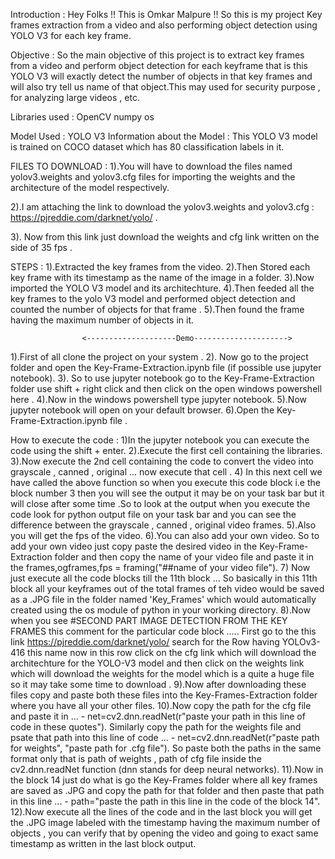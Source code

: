Introduction : Hey Folks !! This is Omkar Malpure !!
So this is my project Key frames extraction from a video and also performing object detection using YOLO V3 for each key frame.

Objective :  So the main objective of this project is to extract key frames from a video and perform object detection for each keyframe that is this YOLO V3 will exactly detect the number of objects in that key frames and will also try tell us name of that object.This may used for security purpose , for analyzing large videos , etc.

Libraries used : OpenCV
                 numpy
                 os

Model Used : YOLO V3 
Information about the Model : This YOLO V3 model is trained on COCO dataset which has 80 classification labels in it.

FILES TO DOWNLOAD : 
1).You will have to download the files named yolov3.weights and yolov3.cfg files for importing the weights and the architecture of the model respectively.

2).I am attaching the link to download the yolov3.weights and yolov3.cfg  : https://pjreddie.com/darknet/yolo/ .

3). Now from this link just download the weights and cfg link written on the side of 35 fps .

STEPS : 
1).Extracted the key frames from the video.
2).Then Stored each key frame with its timestamp as the name of the image in a folder.
3).Now imported the YOLO V3 model and its architechture.
4).Then feeded all the key frames to the yolo V3 model and performed object detection and counted the number of objects for that frame .
5).Then found the frame having the maximum number of objects in it.

                    <--------------------Demo--------------------->
1).First of all clone the project on your system .
2). Now go to the project folder and open the Key-Frame-Extraction.ipynb file (if possible use jupyter notebook).
3). So to use jupyter notebook go to the Key-Frame-Extraction folder use shift + right click and then click on the open windows powershell here .
4).Now in the windows powershell type jupyter notebook.
5).Now jupyter notebook will open on your default browser.
6).Open the Key-Frame-Extraction.ipynb file .

How to execute the code : 
1)In the jupyter notebook you can execute the code using the shift + enter.
2).Execute the first cell containing the libraries.
3).Now execute the 2nd cell containing the code to convert the video into grayscale , canned , original ... now execute that cell .
4) In this next cell we have called the above function so when you execute this code block i.e the block number 3 then you will see the output it may be on your task bar but it will close after some time .So to look at the output when you execute the code look for python output file on your task bar and you can see the difference between the grayscale , canned , original video frames.
5).Also you will get the fps of the video.
6).You can also add your own video. So to add your own video just copy paste the desired video in the Key-Frame-Extraction folder and then copy the name of your video file and paste it in the frames,ogframes,fps = framing("##name of your video file").
7) Now just execute all the code blocks till the 11th block ... So basically in this 11th block all your keyframes out of the total frames of teh video would be saved as a .JPG file in the folder named 'Key_Frames' which would automatically created using the os module of python in your working directory.
8).Now when you see #SECOND PART IMAGE DETECTION FROM THE KEY FRAMES this comment for the particular code block ..... First go to the this link https://pjreddie.com/darknet/yolo/ search for the Row having YOLOv3-416 this name now in this row click on the cfg link which will download the architechture for the YOLO-V3 model and then click on the weights link which will download the weights for the model which is a quite a huge file so it may take some time to download .
9).Now after downloading these files copy and paste both these files into the Key-Frames-Extraction folder where you have all your other files.
10).Now copy the path for the cfg file and paste it in ... - net=cv2.dnn.readNet(r"paste your path in this line of code in these quotes"). Similarly copy the path for the weights file and psate that path into this line of code ... - 
net=cv2.dnn.readNet(r"paste path for weights", "paste path for .cfg file"). So paste both the paths in the same format only that is path of weights , path of cfg file inside the cv2.dnn.readNet function (dnn stands for deep neural networks).
11).Now in the block 14 just do what is go the Key-Frames folder where all key frames are saved as .JPG and copy the path for that folder and then paste that path in this line ... - path="paste the path in this line in the code of the block 14".
12).Now execute all the lines of the code and in the last block you will get the .JPG image labeled with the timestamp having the maximum number of objects , you can verify that by opening the video and going to exact same timestamp as written in the last block output.